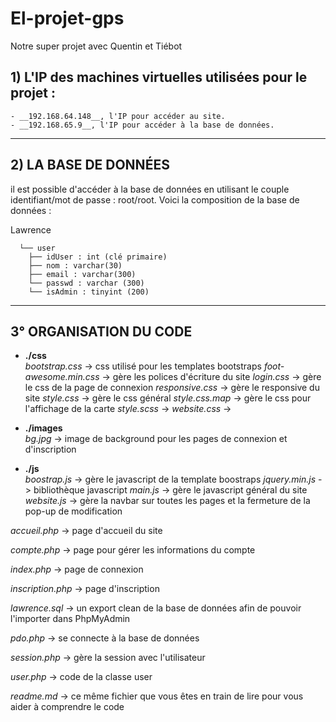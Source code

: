 # El-projet-gps
Notre super projet avec Quentin et Tiébot

## 1) L'IP des machines virtuelles utilisées pour le projet :
    - __192.168.64.148__, l'IP pour accéder au site.  
    - __192.168.65.9__, l'IP pour accéder à la base de données.

-----------------


## 2) LA BASE DE DONNÉES

il est possible d'accéder à la base de données en utilisant le couple identifiant/mot de passe : root/root.
Voici la composition de la base de données :


Lawrence     	
      
      └── user  
        ├── idUser : int (clé primaire)  
        ├── nom : varchar(30)  
        ├── email : varchar(300)  
        └── passwd : varchar (300)  
        └── isAdmin : tinyint (200) 

-----------------


## 3° ORGANISATION DU CODE


* __./css__  
    *bootstrap.css* -> css utilisé pour les templates bootstraps
    *foot-awesome.min.css* -> gère les polices d'écriture du site
    *login.css* -> gère le css de la page de connexion
    *responsive.css* -> gère le responsive du site
    *style.css* -> gère le css général
    *style.css.map* -> gère le css pour l'affichage de la carte
    *style.scss* ->
    *website.css* ->  
* __./images__    
    *bg.jpg* -> image de background pour les pages de connexion et d'inscription

* __./js__  
    *boostrap.js* -> gère le javascript de la template boostraps
    *jquery.min.js* -> bibliothèque javascript
    *main.js* -> gère le javascript général du site
    *website.js* -> gère la navbar sur toutes les pages et la fermeture de la pop-up de modification
      
*accueil.php* -> page d'accueil du site

*compte.php* -> page pour gérer les informations du compte

*index.php* -> page de connexion

*inscription.php* -> page d'inscription

*lawrence.sql* -> un export clean de la base de données afin de pouvoir l'importer dans PhpMyAdmin  

*pdo.php* -> se connecte à la base de données

*session.php* -> gère la session avec l'utilisateur

*user.php* -> code de la classe user

*readme.md* -> ce même fichier que vous êtes en train de lire pour vous aider à comprendre le code  
